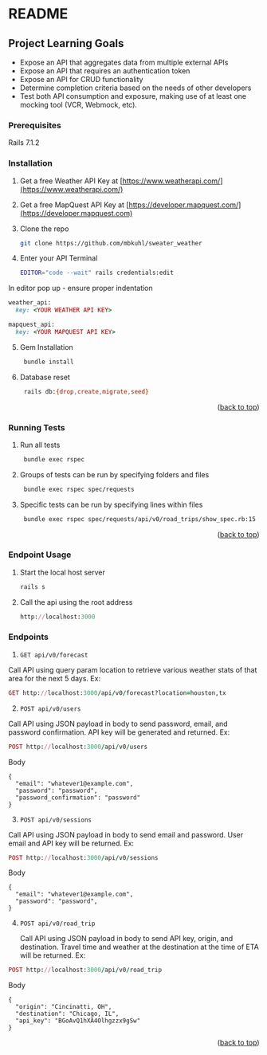 # README

## Project Learning Goals

 - Expose an API that aggregates data from multiple external APIs
 - Expose an API that requires an authentication token
 - Expose an API for CRUD functionality
 - Determine completion criteria based on the needs of other developers
 - Test both API consumption and exposure, making use of at least one mocking tool (VCR, Webmock, etc).


### Prerequisites

Rails 7.1.2

### Installation

1. Get a free Weather API Key at [https://www.weatherapi.com/](https://www.weatherapi.com/)

2. Get a free MapQuest API Key at [https://developer.mapquest.com/](https://developer.mapquest.com)

3. Clone the repo
   ```sh
   git clone https://github.com/mbkuhl/sweater_weather
   ```
4. Enter your API
  Terminal
   ```sh
   EDITOR="code --wait" rails credentials:edit
   ```
  In editor pop up - ensure proper indentation
  ```ruby
  weather_api:
    key: <YOUR WEATHER API KEY>

  mapquest_api:
    key: <YOUR MAPQUEST API KEY>
  ```
5. Gem Installation
   ```sh
    bundle install
   ```
6. Database reset
   ```sh
    rails db:{drop,create,migrate,seed}
   ```

<p align="right">(<a href="#readme-top">back to top</a>)</p>

### Running Tests

1. Run all tests
   ```sh
    bundle exec rspec
   ```

2. Groups of tests can be run by specifying folders and files
   ```sh
    bundle exec rspec spec/requests
   ```

3. Specific tests can be run by specifying lines within files
   ```sh
    bundle exec rspec spec/requests/api/v0/road_trips/show_spec.rb:15
   ```
<p align="right">(<a href="#readme-top">back to top</a>)</p>

### Endpoint Usage

1. Start the local host server
   ```sh
   rails s
   ```

2. Call the api using the root address

    ```ruby
    http://localhost:3000
    ```
### Endpoints

  1. ```GET api/v0/forecast```

Call API using query param location to retrieve various weather stats of that area for the next 5 days. Ex:

```ruby
GET http://localhost:3000/api/v0/forecast?location=houston,tx 
```

  2. ```POST api/v0/users ```

Call API using JSON payload in body to send password, email, and password confirmation. API key will be generated and returned. Ex:

```ruby
POST http://localhost:3000/api/v0/users
```

Body
```
{
  "email": "whatever1@example.com",
  "password": "password",
  "password_confirmation": "password"
}
```

  3. ```POST api/v0/sessions ```

   Call API using JSON payload in body to send email and password. User email and API key will be returned. Ex:

```ruby
POST http://localhost:3000/api/v0/sessions
```

Body
```
{
  "email": "whatever1@example.com",
  "password": "password",
}
```

  4. ```POST api/v0/road_trip```

     Call API using JSON payload in body to send API key, origin, and destination. Travel time and weather at the destination at the time of ETA will be returned. Ex:

```ruby
POST http://localhost:3000/api/v0/road_trip
```

Body
```
{
  "origin": "Cincinatti, OH",
  "destination": "Chicago, IL",
  "api_key": "BGoAvQ1hXA4Olhgzzx9gSw"
}
```

<p align="right">(<a href="#readme-top">back to top</a>)</p>